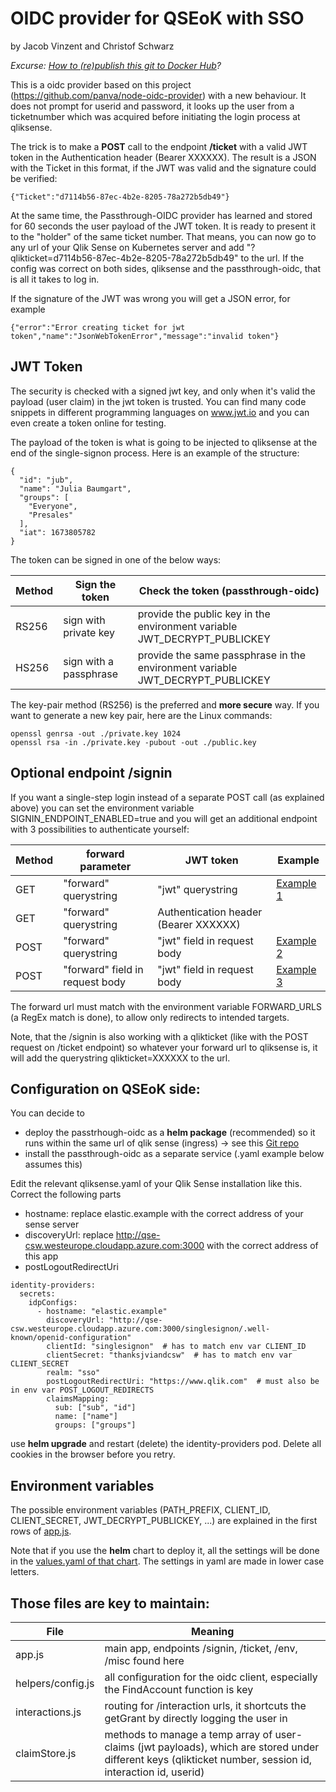 # OIDC provider for QSEoK with SSO
by Jacob Vinzent and Christof Schwarz

*Excurse: <a href="docker.md">How to (re)publish this git to Docker Hub</a>?*

This is a oidc provider based on this project (https://github.com/panva/node-oidc-provider) with a new behaviour. It does not prompt for userid and password, it looks up the user from a ticketnumber which was acquired before initiating the login process at qliksense.

The trick is to make a **POST** call to the endpoint **/ticket** with a valid JWT token in the Authentication header (Bearer XXXXXX). The result is a JSON with the Ticket in this format, if the JWT was valid and the signature could be verified:
```
{"Ticket":"d7114b56-87ec-4b2e-8205-78a272b5db49"}
```
At the same time, the Passthrough-OIDC provider has learned and stored for 60 seconds the user payload of the JWT token. It is ready to present it to the "holder" of the same ticket number. That means, you can now go to any url of your Qlik Sense on Kubernetes server and add "?qlikticket=d7114b56-87ec-4b2e-8205-78a272b5db49" to the url. If the config was correct on both sides, qliksense and the passthrough-oidc, that is all it takes to log in.

If the signature of the JWT was wrong you will get a JSON error, for example
```
{"error":"Error creating ticket for jwt token","name":"JsonWebTokenError","message":"invalid token"}
```

## JWT Token

The security is checked with a signed jwt key, and only when it's valid the payload (user claim) in the jwt token is trusted. You can find many code snippets in different programming languages on www.jwt.io and you can even create a token online for testing. 

The payload of the token is what is going to be injected to qliksense at the end of the single-signon process. Here is an example of the structure:
```
{
  "id": "jub",
  "name": "Julia Baumgart",
  "groups": [
    "Everyone",
    "Presales"
  ],
  "iat": 1673805782
}
```
The token can be signed in one of the below ways:

| Method | Sign the token | Check the token (passthrough-oidc) |
| ------ | -------------- | ---------------------------------- |
| RS256  | sign with private key | provide the public key in the environment variable JWT_DECRYPT_PUBLICKEY |
| HS256  | sign with a passphrase | provide the same passphrase in the environment variable JWT_DECRYPT_PUBLICKEY |

The key-pair method (RS256) is the preferred and **more secure** way. If you want to generate a new key pair, here are the Linux commands:
```
openssl genrsa -out ./private.key 1024
openssl rsa -in ./private.key -pubout -out ./public.key
``` 

## Optional endpoint /signin

If you want a single-step login instead of a separate POST call (as explained above) you can set the environment variable SIGNIN_ENDPOINT_ENABLED=true and you will get an additional endpoint with 3 possibilities to authenticate yourself:

| Method | forward parameter | JWT token | Example |
| ------ | -------- | ----- | ----- |
| GET    | "forward" querystring | "jwt" querystring | <a href="html-examples.md">Example 1</a> |
| GET    | "forward" querystring | Authentication header (Bearer XXXXXX)|  |
| POST   | "forward" querystring | "jwt" field in request body | <a href="html-examples.md">Example 2</a> |
| POST   | "forward" field in request body | "jwt" field in request body | <a href="html-examples.md">Example 3</a> |

The forward url must match with the environment variable FORWARD_URLS (a RegEx match is done), to allow only redirects to intended targets. 

Note, that the /signin is also working with a qlikticket (like with the POST request on /ticket endpoint) so whatever your forward url to qliksense is, it will add the querystring qlikticket=XXXXXX to the url. 

## Configuration on QSEoK side:

You can decide to 
 * deploy the passtrhough-oidc as a **helm package** (recommended) so it runs within the same url of qlik sense (ingress) -> see this <a href="https://github.com/ChristofSchwarz/qseok_oidc_helm">Git repo</a>
 * install the passthrough-oidc as a separate service (.yaml example below assumes this)

Edit the relevant qliksense.yaml of your Qlik Sense installation like this. Correct the following parts
 * hostname: replace elastic.example with the correct address of your sense server
 * discoveryUrl: replace http://qse-csw.westeurope.cloudapp.azure.com:3000 with the correct address of this app
 * postLogoutRedirectUri
```
identity-providers:
  secrets:
    idpConfigs:
      - hostname: "elastic.example" 
        discoveryUrl: "http://qse-csw.westeurope.cloudapp.azure.com:3000/singlesignon/.well-known/openid-configuration"
        clientId: "singlesignon"  # has to match env var CLIENT_ID 
        clientSecret: "thanksjviandcsw"  # has to match env var CLIENT_SECRET
        realm: "sso"
        postLogoutRedirectUri: "https://www.qlik.com"  # must also be in env var POST_LOGOUT_REDIRECTS
        claimsMapping:
          sub: ["sub", "id"]
          name: ["name"]
          groups: ["groups"]
```
use **helm upgrade** and restart (delete) the identity-providers pod. Delete all cookies in the browser before you retry.


## Environment variables 

The possible environment variables (PATH_PREFIX, CLIENT_ID, CLIENT_SECRET, JWT_DECRYPT_PUBLICKEY, ...) are explained in the first rows of <a href="app.js">app.js</a>. 

Note that if you use the **helm** chart to deploy it, all the settings will be done in the <a href="https://github.com/ChristofSchwarz/qseok_oidc_helm/blob/master/values.yaml">values.yaml of that chart</a>. The settings in yaml are made in lower case letters. 


## Those files are key to maintain:

| File | Meaning |
| ---- | ------- |
| app.js | main app, endpoints /signin, /ticket, /env, /misc found here |
| helpers/config.js | all configuration for the oidc client, especially the FindAccount function is key |
| interactions.js | routing for /interaction urls, it shortcuts the getGrant by directly logging the user in |
| claimStore.js | methods to manage a temp array of user-claims (jwt payloads), which are stored under different keys (qlikticket number, session id, interaction id, userid) |

